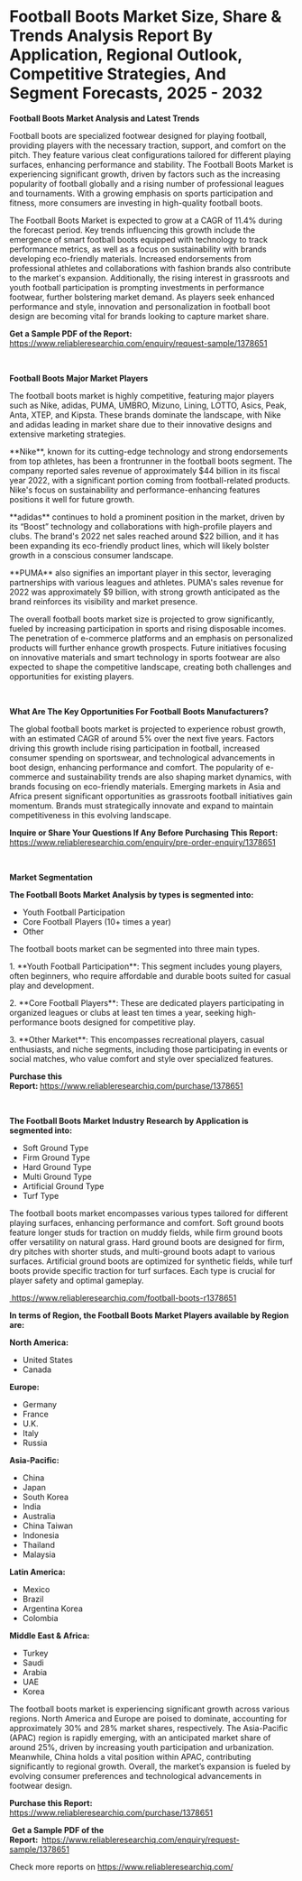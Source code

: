 <p><h1>Football Boots Market Size, Share & Trends Analysis Report By Application, Regional Outlook, Competitive Strategies, And Segment Forecasts, 2025 - 2032</h1></p><p><strong>Football Boots Market Analysis and Latest Trends</strong></p>
<p><p>Football boots are specialized footwear designed for playing football, providing players with the necessary traction, support, and comfort on the pitch. They feature various cleat configurations tailored for different playing surfaces, enhancing performance and stability. The Football Boots Market is experiencing significant growth, driven by factors such as the increasing popularity of football globally and a rising number of professional leagues and tournaments. With a growing emphasis on sports participation and fitness, more consumers are investing in high-quality football boots.</p><p>The Football Boots Market is expected to grow at a CAGR of 11.4% during the forecast period. Key trends influencing this growth include the emergence of smart football boots equipped with technology to track performance metrics, as well as a focus on sustainability with brands developing eco-friendly materials. Increased endorsements from professional athletes and collaborations with fashion brands also contribute to the market's expansion. Additionally, the rising interest in grassroots and youth football participation is prompting investments in performance footwear, further bolstering market demand. As players seek enhanced performance and style, innovation and personalization in football boot design are becoming vital for brands looking to capture market share.</p></p>
<p><strong>Get a Sample PDF of the Report:&nbsp;</strong> <a href="https://www.reliableresearchiq.com/enquiry/request-sample/1378651?utm_campaign=2222&utm_medium=2&utm_source=Github&utm_content=ia&utm_term=05022025&utm_id=football-boots">https://www.reliableresearchiq.com/enquiry/request-sample/1378651</a></p>
<p>&nbsp;</p>
<p><strong>Football Boots Major Market Players</strong></p>
<p><p>The football boots market is highly competitive, featuring major players such as Nike, adidas, PUMA, UMBRO, Mizuno, Lining, LOTTO, Asics, Peak, Anta, XTEP, and Kipsta. These brands dominate the landscape, with Nike and adidas leading in market share due to their innovative designs and extensive marketing strategies.</p><p>**Nike**, known for its cutting-edge technology and strong endorsements from top athletes, has been a frontrunner in the football boots segment. The company reported sales revenue of approximately $44 billion in its fiscal year 2022, with a significant portion coming from football-related products. Nike's focus on sustainability and performance-enhancing features positions it well for future growth.</p><p>**adidas** continues to hold a prominent position in the market, driven by its “Boost” technology and collaborations with high-profile players and clubs. The brand's 2022 net sales reached around $22 billion, and it has been expanding its eco-friendly product lines, which will likely bolster growth in a conscious consumer landscape.</p><p>**PUMA** also signifies an important player in this sector, leveraging partnerships with various leagues and athletes. PUMA's sales revenue for 2022 was approximately $9 billion, with strong growth anticipated as the brand reinforces its visibility and market presence.</p><p>The overall football boots market size is projected to grow significantly, fueled by increasing participation in sports and rising disposable incomes. The penetration of e-commerce platforms and an emphasis on personalized products will further enhance growth prospects. Future initiatives focusing on innovative materials and smart technology in sports footwear are also expected to shape the competitive landscape, creating both challenges and opportunities for existing players.</p></p>
<p>&nbsp;</p>
<p><strong>What Are The Key Opportunities For Football Boots Manufacturers?</strong></p>
<p><p>The global football boots market is projected to experience robust growth, with an estimated CAGR of around 5% over the next five years. Factors driving this growth include rising participation in football, increased consumer spending on sportswear, and technological advancements in boot design, enhancing performance and comfort. The popularity of e-commerce and sustainability trends are also shaping market dynamics, with brands focusing on eco-friendly materials. Emerging markets in Asia and Africa present significant opportunities as grassroots football initiatives gain momentum. Brands must strategically innovate and expand to maintain competitiveness in this evolving landscape.</p></p>
<p><strong>Inquire or Share Your Questions If Any Before Purchasing This Report:</strong> <a href="https://www.reliableresearchiq.com/enquiry/pre-order-enquiry/1378651?utm_campaign=2222&utm_medium=2&utm_source=Github&utm_content=ia&utm_term=05022025&utm_id=football-boots">https://www.reliableresearchiq.com/enquiry/pre-order-enquiry/1378651</a></p>
<p>&nbsp;</p>
<p><strong>Market Segmentation</strong></p>
<p><strong>The Football Boots Market Analysis by types is segmented into:</strong></p>
<p><ul><li>Youth Football Participation</li><li>Core Football Players (10+ times a year)</li><li>Other</li></ul></p>
<p><p>The football boots market can be segmented into three main types. </p><p>1. **Youth Football Participation**: This segment includes young players, often beginners, who require affordable and durable boots suited for casual play and development.</p><p>2. **Core Football Players**: These are dedicated players participating in organized leagues or clubs at least ten times a year, seeking high-performance boots designed for competitive play.</p><p>3. **Other Market**: This encompasses recreational players, casual enthusiasts, and niche segments, including those participating in events or social matches, who value comfort and style over specialized features.</p></p>
<p><strong>Purchase this Report:&nbsp;</strong><a href="https://www.reliableresearchiq.com/purchase/1378651?utm_campaign=2222&utm_medium=2&utm_source=Github&utm_content=ia&utm_term=05022025&utm_id=football-boots">https://www.reliableresearchiq.com/purchase/1378651</a></p>
<p>&nbsp;</p>
<p><strong>The Football Boots Market Industry Research by Application is segmented into:</strong></p>
<p><ul><li>Soft Ground Type</li><li>Firm Ground Type</li><li>Hard Ground Type</li><li>Multi Ground Type</li><li>Artificial Ground Type</li><li>Turf Type</li></ul></p>
<p><p>The football boots market encompasses various types tailored for different playing surfaces, enhancing performance and comfort. Soft ground boots feature longer studs for traction on muddy fields, while firm ground boots offer versatility on natural grass. Hard ground boots are designed for firm, dry pitches with shorter studs, and multi-ground boots adapt to various surfaces. Artificial ground boots are optimized for synthetic fields, while turf boots provide specific traction for turf surfaces. Each type is crucial for player safety and optimal gameplay.</p></p>
<p><a href="https://www.reliableresearchiq.com/football-boots-r1378651?utm_campaign=2222&utm_medium=2&utm_source=Github&utm_content=ia&utm_term=05022025&utm_id=football-boots">&nbsp;https://www.reliableresearchiq.com/football-boots-r1378651</a></p>
<p><strong>In terms of Region, the Football Boots Market Players available by Region are:</strong></p>
<p>
    <p> <strong> North America: </strong>
        <ul>
            <li>United States</li>
            <li>Canada</li>
        </ul>
        </p> 
    <p> <strong> Europe: </strong>
        <ul>
            <li>Germany</li>
            <li>France</li>
            <li>U.K.</li>
            <li>Italy</li>
            <li>Russia</li>
        </ul>
        </p> 
    <p> <strong> Asia-Pacific: </strong>
        <ul>
            <li>China</li>
            <li>Japan</li>
            <li>South Korea</li>
            <li>India</li>
            <li>Australia</li>
            <li>China Taiwan</li>
            <li>Indonesia</li>
            <li>Thailand</li>
            <li>Malaysia</li>
        </ul>
        </p> 
    <p> <strong> Latin America: </strong>
        <ul>
            <li>Mexico</li>
            <li>Brazil</li>
            <li>Argentina Korea</li>
            <li>Colombia</li>
        </ul>
        </p> 
    <p> <strong> Middle East & Africa: </strong>
        <ul>
            <li>Turkey</li>
            <li>Saudi</li>
            <li>Arabia</li>
            <li>UAE</li>
            <li>Korea</li>
        </ul>
    </p>
    </p>
<p><p>The football boots market is experiencing significant growth across various regions. North America and Europe are poised to dominate, accounting for approximately 30% and 28% market shares, respectively. The Asia-Pacific (APAC) region is rapidly emerging, with an anticipated market share of around 25%, driven by increasing youth participation and urbanization. Meanwhile, China holds a vital position within APAC, contributing significantly to regional growth. Overall, the market’s expansion is fueled by evolving consumer preferences and technological advancements in footwear design.</p></p>
<p><strong>Purchase this Report: </strong><a href="https://www.reliableresearchiq.com/purchase/1378651?utm_campaign=2222&utm_medium=2&utm_source=Github&utm_content=ia&utm_term=05022025&utm_id=football-boots">https://www.reliableresearchiq.com/purchase/1378651</a></p>
<p>&nbsp;<strong>Get a Sample PDF of the Report:&nbsp;&nbsp;</strong><a href="https://www.reliableresearchiq.com/enquiry/request-sample/1378651?utm_campaign=2222&utm_medium=2&utm_source=Github&utm_content=ia&utm_term=05022025&utm_id=football-boots">https://www.reliableresearchiq.com/enquiry/request-sample/1378651</a></p>
<p><strong></strong></p>
<p>Check more reports on <a href="https://www.reliableresearchiq.com/?utm_campaign=2222&utm_medium=2&utm_source=Github&utm_content=ia&utm_term=05022025&utm_id=football-boots">https://www.reliableresearchiq.com/</a></p>